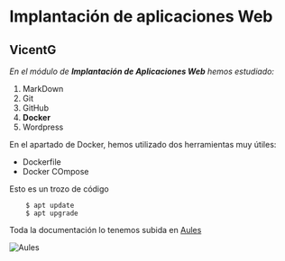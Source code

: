 # Implantación de aplicaciones Web
## VicentG

*En el módulo de **Implantación de Aplicaciones Web** hemos estudiado:*  

1. MarkDown
2. Git
3. GitHub
4. **Docker**
5. Wordpress

En el apartado de Docker, hemos utilizado dos herramientas muy útiles:

- Dockerfile
- Docker COmpose

Esto es un trozo de código  

        $ apt update 
        $ apt upgrade

Toda la documentación lo tenemos subida en [Aules](https://portal.edu.gva.es/aules/)

![Aules](https://portal.edu.gva.es/aules/wp-content/uploads/sites/644/2020/12/logo_aulesnew.png)

